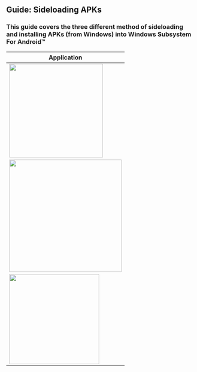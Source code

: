 ## Guide: Sideloading APKs

### This guide covers the three different method of sideloading and installing APKs (from Windows) into Windows Subsystem For Android™

|Application|
|-----------|
|[<img src="https://user-images.githubusercontent.com/68516357/226143645-0a0ff0df-00f4-4d69-a257-1ffbee039f36.png" style="width: 250px;"/>](https://github.com/YT-Advanced/WSA-Script/blob/main/Guides/WSA-Sideloader.md)|
|[<img src="https://user-images.githubusercontent.com/68516357/226144462-25e8ba07-9f5b-424b-9ecf-b973e8f396b2.png" style="width: 300px;" style="float: left;"/>](https://github.com/YT-Advanced/WSA-Script/blob/main/Guides/WSAPacman.md)|
|[<img src="https://user-images.githubusercontent.com/68516357/226143960-70ba58b6-7339-48c8-9f25-602e7236eaf5.png" style="width: 240px;" style="float: left;"/>](https://github.com/YT-Advanced/WSA-Script/blob/main/Guides/ADB-Sideloading.md)|

